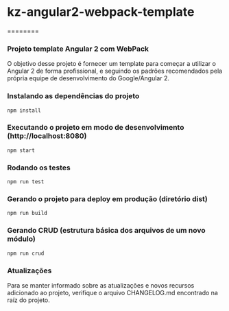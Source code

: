 # kz-angular2-webpack-template
========

### Projeto template Angular 2 com WebPack

O objetivo desse projeto é fornecer um template para começar a utilizar o Angular 2 de forma profissional, e seguindo os padrões recomendados pela própria equipe de desenvolvimento do Google/Angular 2.

### Instalando as dependências do projeto

```
npm install
```

### Executando o projeto em modo de desenvolvimento (http://localhost:8080)

```
npm start
```

### Rodando os testes

```
npm run test
```

### Gerando o projeto para deploy em produção (diretório dist)

```
npm run build
```

### Gerando CRUD (estrutura básica dos arquivos de um novo módulo)

```
npm run crud
```

### Atualizações

Para se manter informado sobre as atualizações e novos recursos adicionado ao projeto, verifique o arquivo CHANGELOG.md encontrado na raíz do projeto.